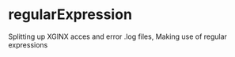 # regularExpression
Splitting up XGINX acces and error .log files, Making use of regular expressions
